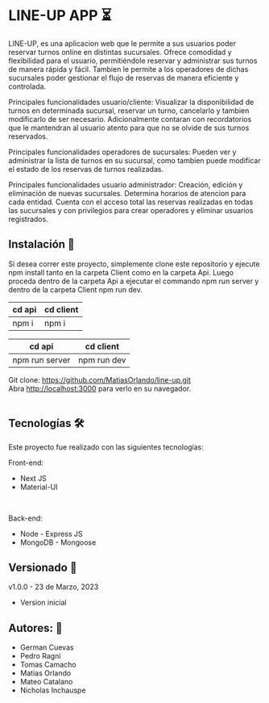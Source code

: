 # LINE-UP APP :hourglass_flowing_sand:

LINE-UP, es una aplicacion web que le permite a sus usuarios poder reservar turnos online en distintas sucursales.
Ofrece comodidad y flexibilidad para el usuario, permitiéndole reservar y administrar sus turnos de manera rápida y fácil. Tambien le permite a los operadores de dichas sucursales poder gestionar el flujo de reservas de manera eficiente y controlada.

Principales funcionalidades usuario/cliente: Visualizar la disponibilidad de turnos en determinada sucursal, reservar un turno, cancelarlo y tambien modificarlo de ser necesario. Adicionalmente contaran con recordatorios que le mantendran al usuario atento para que no se olvide de sus turnos reservados.

Principales funcionalidades operadores de sucursales: Pueden ver y administrar la lista de turnos en su sucursal, como tambien puede modificar el estado de los reservas de turnos realizadas.

Principales funcionalidades usuario administrador: Creación, edición y eliminación de nuevas sucursales. Determina horarios de atencion para cada entidad. Cuenta con el acceso total las reservas realizadas en todas las sucursales y con privilegios para crear operadores y eliminar usuarios registrados.

## Instalación 🔧

Si desea correr este proyecto, simplemente clone este repositorio y ejecute npm install tanto en la carpeta Client como en la carpeta Api. Luego proceda dentro de la carpeta Api a ejecutar el commando npm run server y dentro de la carpeta Client npm run dev.

| cd api | cd client |
| ------ | --------- |
| npm i  | npm i     |

| cd api         | cd client   |
| -------------- | ----------- |
| npm run server | npm run dev |

Git clone: https://github.com/MatiasOrlando/line-up.git
<br>
Abra [http://localhost:3000](http://localhost:3000) para verlo en su navegador.
<br>
<br>

## Tecnologías 🛠️

Este proyecto fue realizado con las siguientes tecnologías:

Front-end:

<ul>
<li>Next JS</li>
<li>Material-UI</li>
</ul>
<br>

Back-end:

<ul>
<li>Node - Express JS</li>
<li>MongoDB - Mongoose</li>
</ul>

## Versionado 📝

v1.0.0 - 23 de Marzo, 2023

<ul>
<li>Version inicial</li>
</ul>

## Autores: 🚀

<ul>
<li>German Cuevas</li>
<li>Pedro Ragni</li>
<li>Tomas Camacho</li>
<li>Matias Orlando</li>
<li>Mateo Catalano</li>
<li>Nicholas Inchauspe</li>
</ul>
